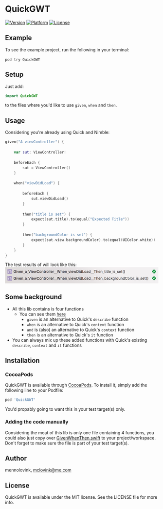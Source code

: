 # QuickGWT

 [![Version](http://img.shields.io/cocoapods/v/QuickGWT.svg?style=flat)](http://cocoapods.org/pods/Zoomy) [![Platform](http://img.shields.io/cocoapods/p/QuickGWT.svg?style=flat)](http://cocoapods.org/pods/Zoomy) [![License](http://img.shields.io/cocoapods/l/QuickGWT.svg?style=flat)](LICENSE)

## Example

To see the example project, run the following in your terminal:

`pod try QuickGWT `

## Setup

Just add:

```Swift
import QuickGWT
```

to the files where you'd like to use `given`, `when` and `then`.

## Usage

Considering you're already using Quick and Nimble:

```Swift
given("A viewController") {
	
    var sut: ViewController!
	
    beforeEach {
        sut = ViewController()
    }
	
    when("viewDidLoad") {

        beforeEach {
            sut.viewDidLoad()
        }

        then("title is set") {
            expect(sut.title).to(equal("Expected Title"))
        }

        then("backgroundColor is set") {
            expect(sut.view.backgroundColor).to(equal(UIColor.white))
        }
    }
}
```
The test results of will look like this:
![Test results](Art/TestResults.png)

## Some background

* All this lib contains is four functions
	* You can see them [here](https://github.com/mennolovink/QuickGWT/blob/develop/QuickGWT/Classes/GivenWhenThen.swift)
		* `given` is an alternative to Quick's `describe` function
		* `when` is an alternative to Quick's `context` function
		* `and` is (also) an alternative to Quick's `context` function
		* `then` is an alternative to Quick's `it` function
* You can always mix up these added functions with Quick's existing `describe`, `context` and `it` functions

## Installation
### CocoaPods
QuickGWT is available through [CocoaPods](https://cocoapods.org). To install
it, simply add the following line to your Podfile:

```ruby
pod 'QuickGWT'
```
You'd propably going to want this in your test target(s) only.

### Adding the code manually
Considering the meat of this lib is only one file containing 4 functions, you could also just copy over [GivenWhenThen.swift](https://github.com/mennolovink/QuickGWT/blob/develop/QuickGWT/Classes/GivenWhenThen.swift) to your project/workspace. Don't forget to make sure the file is part of your test target(s).

## Author

mennolovink, mclovink@me.com

## License

QuickGWT is available under the MIT license. See the LICENSE file for more info.
